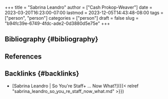 +++
title = "Sabrina Leandro"
author = ["Cash Prokop-Weaver"]
date = 2023-03-20T16:23:00-07:00
lastmod = 2023-12-05T14:43:48-08:00
tags = ["person", "person"]
categories = ["person"]
draft = false
slug = "b94fc39e-6749-4fdc-ade2-0d3880d5e75e"
+++

## Bibliography {#bibliography}

## References

<style>.csl-entry{text-indent: -1.5em; margin-left: 1.5em;}</style><div class="csl-bib-body">
</div>


## Backlinks {#backlinks}

-   [Sabrina Leandro | So You're Staff+ ... Now What?]({{< relref "sabrina_leandro_so_you_re_staff_now_what.md" >}})
